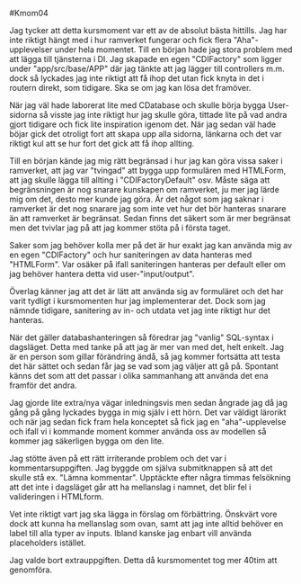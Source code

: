 #Kmom04

Jag tycker att detta kursmoment var ett av de absolut bästa hittills. Jag har inte riktigt hängt med i hur ramverket fungerar och fick flera "Aha"-upplevelser under hela momentet. Till en början hade jag stora problem med att lägga till tjänsterna i DI. Jag skapade en egen "CDIFactory" som ligger under "app/src/base/APP" där jag tänkte att jag lägger till controllers m.m. dock så lyckades jag inte riktigt att få ihop det utan fick knyta in det i routern direkt, som tidigare. Ska se om jag kan lösa det framöver.

När jag väl hade laborerat lite med CDatabase och skulle börja bygga User-sidorna så visste jag inte riktigt hur jag skulle göra, tittade lite på vad andra gjort tidigare och fick lite inspiration igenom det. När jag sedan väl hade böjar gick det otroligt fort att skapa upp alla sidorna, länkarna och det var riktigt kul att se hur fort det gick att få ihop allting.

Till en början kände jag mig rätt begränsad i hur jag kan göra vissa saker i ramverket, att jag var "tvingad" att bygga upp formulären med HTMLForm, att jag skulle lägga till allting i "CDIFactoryDefault" osv. Måste säga att begränsningen är nog snarare kunskapen om ramverket, ju mer jag lärde mig om det, desto mer kunde jag göra. Är det något som jag saknar i ramverket är det nog snarare jag som inte vet hur det bör hanteras snarare än att ramverket är begränsat. Sedan finns det säkert som är mer begränsat men det tvivlar jag på att jag kommer stöta på i första taget.

Saker som jag behöver kolla mer på det är hur exakt jag kan använda mig av en egen "CDIFactory" och hur saniteringen av data hanteras med "HTMLForm". Var osäker på ifall saniteringen hanteras per default eller om jag behöver hantera detta vid user-"input/output".

Överlag känner jag att det är lätt att använda sig av formuläret och det har varit tydligt i kursmomenten hur jag implementerar det. Dock som jag nämnde tidigare, sanitering av in- och utdata vet jag inte riktigt hur det hanteras.

När det gäller databashanteringen så föredrar jag "vanlig" SQL-syntax i dagsläget. Detta med tanke på att jag är mer van med det, helt enkelt. Jag är en person som gillar förändring ändå, så jag kommer fortsätta att testa det här sättet och sedan får jag se vad som jag väljer att gå på. Spontant känns det som att det passar i olika sammanhang att använda det ena framför det andra.

Jag gjorde lite extra/nya vägar inledningsvis men sedan ångrade jag då jag gång på gång lyckades bygga in mig själv i ett hörn. Det var väldigt lärorikt och när jag sedan fick fram hela konceptet så fick jag en "aha"-upplevelse och ifall vi i kommande moment kommer använda oss av modellen så kommer jag säkerligen bygga om den lite.

Jag stötte även på ett rätt irriterande problem och det var i kommentarsuppgiften. Jag byggde om själva submitknappen så att det skulle stå ex. "Lämna kommentar". Upptäckte efter några timmas felsökning att det inte i dagsläget går att ha mellanslag i namnet, det blir fel i valideringen i HTMLform.

Vet inte riktigt vart jag ska lägga in förslag om förbättring. Önskvärt vore dock att kunna ha mellanslag som ovan, samt att jag inte alltid behöver en label till alla typer av inputs. Ibland kanske jag enbart vill använda placeholders istället. 

Jag valde bort extrauppgiften. Detta då kursmomentet tog mer 40tim att genomföra.